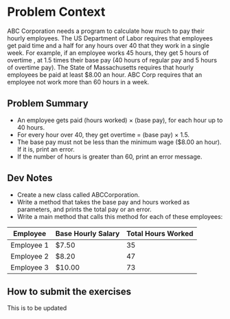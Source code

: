 
# Problem Context
ABC Corporation needs a program to calculate how much to pay their hourly employees. The US Department of Labor
requires that employees get paid time and a half for any hours over 40 that they work in a single week. For example, 
if an employee works 45 hours, they get 5 hours of overtime , at 1.5 times their base pay (40 hours of regular pay and 5 hours of overtime pay). 
The State of Massachusetts requires that hourly employees be paid at least $8.00 an hour. ABC Corp requires that an employee not work more 
than 60 hours in a week.

## Problem Summary
- An employee gets paid (hours worked) × (base pay), for each hour up to 40 hours.
- For every hour over 40, they get overtime = (base pay) × 1.5.
- The base pay must not be less than the minimum wage ($8.00 an hour). If it is, print an error.
- If the number of hours is greater than 60, print an error message.

## Dev Notes

- Create a new class called ABCCorporation.
- Write a method that takes the base pay and hours worked as parameters, and prints the total pay or an error. 
- Write a main method that calls this method for each of these employees:

| Employee   | Base Hourly Salary | Total Hours Worked |
|----------   |-------------------| ------------- |
| Employee 1 | $7.50              | 35 |
| Employee 2 | $8.20              | 47|
| Employee 3 | $10.00             |73|


## How to submit the exercises
This is to be updated